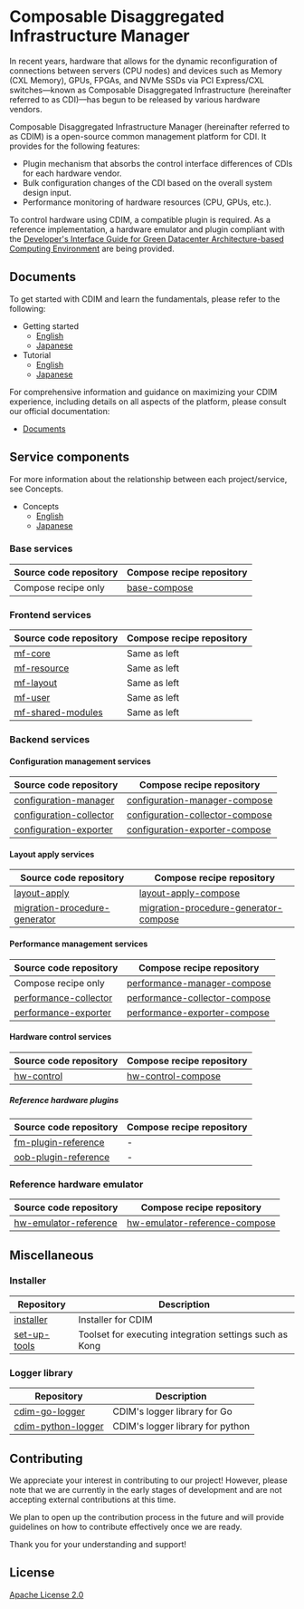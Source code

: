# Composable Disaggregated Infrastructure Manager

In recent years, hardware that allows for the dynamic reconfiguration of connections between servers (CPU nodes) and devices such as Memory (CXL Memory), GPUs, FPGAs, and NVMe SSDs via PCI Express/CXL switches—known as Composable Disaggregated Infrastructure (hereinafter referred to as CDI)—has begun to be released by various hardware vendors.

Composable Disaggregated Infrastructure Manager (hereinafter referred to as CDIM) is a open-source common management platform for CDI. It provides for the following features:

* Plugin mechanism that absorbs the control interface differences of CDIs for each hardware vendor.  
* Bulk configuration changes of the CDI based on the overall system design input.
* Performance monitoring of hardware resources (CPU, GPUs, etc.).

To control hardware using CDIM, a compatible plugin is required. As a reference implementation, a hardware emulator and plugin compliant with the [Developer's Interface Guide for Green Datacenter Architecture-based Computing Environment][DIG] are being provided.

## Documents

To get started with CDIM and learn the fundamentals, please refer to the following:

* Getting started
  * [English][Getting Started]
  * [Japanese][Getting Started ja]
* Tutorial
  * [English][Tutorial]
  * [Japanese][Tutorial ja]

For comprehensive information and guidance on maximizing your CDIM experience, including details on all aspects of the platform, please consult our official documentation:

* [Documents][]


## Service components

For more information about the relationship between each project/service, see Concepts.

* Concepts
  * [English][Concepts]
  * [Japanese][Concepts ja]

### Base services

| Source code repository | Compose recipe repository |
|--|--|
| Compose recipe only | [base-compose][] |

### Frontend services

| Source code repository | Compose recipe repository |
|--|--|
| [mf-core][] | Same as left |
| [mf-resource][] | Same as left |
| [mf-layout][] | Same as left |
| [mf-user][] | Same as left |
| [mf-shared-modules][] | Same as left |

### Backend services

#### Configuration management services

| Source code repository | Compose recipe repository |
|--|--|
| [configuration-manager][] | [configuration-manager-compose][] |
| [configuration-collector][] | [configuration-collector-compose][] |
| [configuration-exporter][] | [configuration-exporter-compose][] |

#### Layout apply services

| Source code repository | Compose recipe repository |
|--|--|
| [layout-apply][] | [layout-apply-compose][] |
| [migration-procedure-generator][] | [migration-procedure-generator-compose][] |

#### Performance management services

| Source code repository | Compose recipe repository |
|--|--|
| Compose recipe only | [performance-manager-compose][] |
| [performance-collector][] | [performance-collector-compose][] |
| [performance-exporter][] | [performance-exporter-compose][] |

#### Hardware control services

| Source code repository | Compose recipe repository |
|--|--|
| [hw-control][] | [hw-control-compose][] |

##### Reference hardware plugins

| Source code repository | Compose recipe repository |
|--|--|
| [fm-plugin-reference][] | - |
| [oob-plugin-reference][] | - |

### Reference hardware emulator

| Source code repository | Compose recipe repository |
|--|--|
| [hw-emulator-reference][] | [hw-emulator-reference-compose][] |

## Miscellaneous

### Installer

| Repository | Description |
|--|--|
| [installer][] | Installer for CDIM |
| [set-up-tools][] | Toolset for executing integration settings such as Kong |

### Logger library

| Repository | Description |
|--|--|
| [cdim-go-logger][] | CDIM's logger library for Go |
| [cdim-python-logger][] | CDIM's logger library for python |

## Contributing

We appreciate your interest in contributing to our project! However, please note that we are currently in the early stages of development and are not accepting external contributions at this time.

We plan to open up the contribution process in the future and will provide guidelines on how to contribute effectively once we are ready. 

Thank you for your understanding and support!

## License

[Apache License 2.0][]

<!-- Link informations  -->

[DIG]: https://unit.aist.go.jp/pprc/gdc/english/information/DIG/index.html

[Getting Started]: https://github.com/project-cdim/docs/getting-started/en
[Getting Started ja]: https://github.com/project-cdim/docs/getting-started/ja
[Tutorial]: https://github.com/project-cdim/docs/tutorial/en
[Tutorial ja]: https://github.com/project-cdim/docs/tutorial/ja
[Documents]: https://github.com/project-cdim/docs

[Concepts]: https://github.com/project-cdim/docs/concepts/en#architecture
[Concepts ja]: https://github.com/project-cdim/docs/concepts/ja#architecture

[base-compose]: https://github.com/project-cdim/base-compose

[mf-core]: https://github.com/project-cdim/mf-core
[mf-resource]: https://github.com/project-cdim/mf-resource
[mf-layout]: https://github.com/project-cdim/mf-layout
[mf-user]: https://github.com/project-cdim/mf-user
[mf-shared-modules]: https://github.com/project-cdim/mf-shared-modules

[configuration-manager]: https://github.com/project-cdim/configuration-manager
[configuration-collector]: https://github.com/project-cdim/configuration-collector
[configuration-exporter]: https://github.com/project-cdim/configuration-exporter
[configuration-manager-compose]: https://github.com/project-cdim/configuration-manager-compose
[configuration-collector-compose]: https://github.com/project-cdim/configuration-collector-compose
[configuration-exporter-compose]: https://github.com/project-cdim/configuration-exporter-compose

[layout-apply]: https://github.com/project-cdim/layout-apply
[migration-procedure-generator]: https://github.com/project-cdim/migration-procedure-generator
[layout-apply-compose]: https://github.com/project-cdim/layout-apply-compose
[migration-procedure-generator-compose]: https://github.com/project-cdim/migration-procedure-generator-compose

[performance-collector]: https://github.com/project-cdim/performance-collector
[performance-exporter]: https://github.com/project-cdim/performance-exporter
[performance-manager-compose]: https://github.com/project-cdim/performance-manager-compose
[performance-collector-compose]: https://github.com/project-cdim/performance-collector-compose
[performance-exporter-compose]: https://github.com/project-cdim/performance-exporter-compose

[hw-control]: https://github.com/project-cdim/hw-control
[hw-control-compose]: https://github.com/project-cdim/hw-control-compose

[fm-plugin-reference]: https://github.com/project-cdim/fm-plugin-reference
[oob-plugin-reference]: https://github.com/project-cdim/oob-plugin-reference

[hw-emulator-reference]: https://github.com/project-cdim/hw-emulator-reference
[hw-emulator-reference-compose]: https://github.com/project-cdim/hw-emulator-reference-compose

[Installer]: https://github.com/project-cdim/installer
[set-up-tools]: https://github.com/project-cdim/set-up-tools

[cdim-go-logger]: https://github.com/project-cdim/cdim-go-logger
[cdim-python-logger]: https://github.com/project-cdim/cdim-python-logger

[Apache License 2.0]: http://www.apache.org/licenses/LICENSE-2.0
